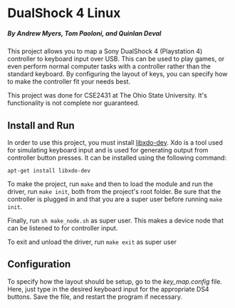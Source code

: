 # DualShock 4 Linux
##### By Andrew Myers, Tom Paoloni, and Quinlan Deval
This project allows you to map a Sony DualShock 4 (Playstation 4) controller to keyboard input over USB. This can be used to play games, or even perform normal computer tasks with a controller rather than the standard keyboard. By configuring the layout of keys, you can specify how to make the controller fit your needs best.

This project was done for CSE2431 at The Ohio State University. It's functionality is not complete nor guaranteed.


## Install and Run
In order to use this project, you must install [libxdo-dev](https://www.semicomplete.com/projects/xdotool/). Xdo is a tool used for simulating keyboard input and is used for generating output from controller button presses. It can be installed using the following command:
```
apt-get install libxdo-dev
```
To make the project, run `make` and then to load the module and run the driver, run `make init`, both from the project's root folder. Be sure that the controller is plugged in and that you are a super user before running `make init`.

Finally, run `sh make_node.sh` as super user. This makes a device node that can be listened to for controller input.

To exit and unload the driver, run `make exit` as super user

## Configuration
To specify how the layout should be setup, go to the *key_map.config* file. Here, just type in the desired keyboard input for the appropriate DS4 buttons. Save the file, and restart the program if necessary.


